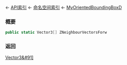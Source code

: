 ← [API索引](Api-Index) ← [命名空间索引](Namespace-Index) ← [MyOrientedBoundingBoxD](VRageMath.MyOrientedBoundingBoxD)

### 概要

```csharp
public static Vector3[] ZNeighbourVectorsForw
```

### 返回

[Vector3&#91&#93;](VRageMath.Vector3&#91&#93;)

